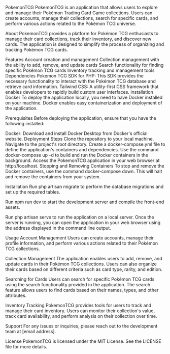 PokemonTCG
PokemonTCG is an application that allows users to explore and manage their Pokémon Trading Card Game collections. Users can create accounts, manage their collections, search for specific cards, and perform various actions related to the Pokémon TCG universe.

About
PokemonTCG provides a platform for Pokémon TCG enthusiasts to manage their card collections, track their inventory, and discover new cards. The application is designed to simplify the process of organizing and tracking Pokémon TCG cards.

Features
Account creation and management
Collection management with the ability to add, remove, and update cards
Search functionality for finding specific Pokémon TCG cards
Inventory tracking and management tools
Dependencies
Pokemon TCG SDK for PHP: This SDK provides the necessary functionality to interact with the Pokémon TCG database and retrieve card information.
Tailwind CSS: A utility-first CSS framework that enables developers to rapidly build custom user interfaces.
Installation
Docker
To deploy the application locally, you need to have Docker installed on your machine. Docker enables easy containerization and deployment of the application.

Prerequisites
Before deploying the application, ensure that you have the following installed:

Docker: Download and install Docker Desktop from Docker's official website.
Deployment Steps
Clone the repository to your local machine.
Navigate to the project's root directory.
Create a docker-compose.yml file to define the application's containers and dependencies.
Use the command docker-compose up -d to build and run the Docker containers in the background.
Access the PokemonTCG application in your web browser at http://localhost.
Stopping and Removing Containers
To stop and remove the Docker containers, use the command docker-compose down. This will halt and remove the containers from your system.

Installation
Run php artisan migrate to perform the database migrations and set up the required tables.

Run npm run dev to start the development server and compile the front-end assets.

Run php artisan serve to run the application on a local server. Once the server is running, you can open the application in your web browser using the address displayed in the command line output.

Usage
Account Management
Users can create accounts, manage their profile information, and perform various actions related to their Pokémon TCG collections.

Collection Management
The application enables users to add, remove, and update cards in their Pokémon TCG collections. Users can also organize their cards based on different criteria such as card type, rarity, and edition.

Searching for Cards
Users can search for specific Pokémon TCG cards using the search functionality provided in the application. The search feature allows users to find cards based on their names, types, and other attributes.

Inventory Tracking
PokemonTCG provides tools for users to track and manage their card inventory. Users can monitor their collection's value, track card availability, and perform analysis on their collection over time.

Support
For any issues or inquiries, please reach out to the development team at [email address].

License
PokemonTCG is licensed under the MIT License. See the LICENSE file for more details.
